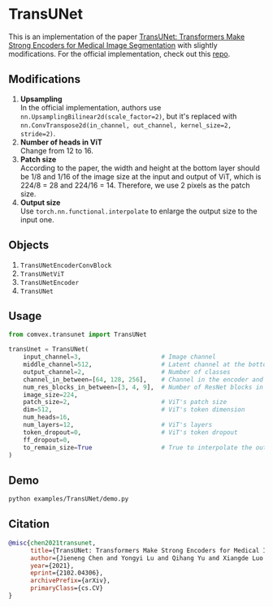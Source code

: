 # TransUNet

This is an implementation of the paper [TransUNet: Transformers Make Strong Encoders for Medical Image Segmentation](https://arxiv.org/abs/2102.04306) with slightly modifications. For the official implementation, check out this [repo](https://github.com/Beckschen/TransUNet).

## Modifications

1. **Upsampling** \
   In the official implementation, authors use `nn.UpsamplingBilinear2d(scale_factor=2)`, but it's replaced with `nn.ConvTranspose2d(in_channel, out_channel, kernel_size=2, stride=2)`.
2. **Number of heads in ViT** \
   Change from 12 to 16.
3. **Patch size** \
   According to the paper, the width and height at the bottom layer should be 1/8 and 1/16 of the image size at the input and output of ViT, which is 224/8 = 28 and 224/16 = 14. Therefore, we use 2 pixels as the patch size.
4. **Output size** \
   Use `torch.nn.functional.interpolate` to enlarge the output size to the input one.

## Objects

1. `TransUNetEncoderConvBlock`
2. `TransUNetViT`
3. `TransUNetEncoder`
4. `TransUNet`

## Usage

```python
from comvex.transunet import TransUNet

transUnet = TransUNet(
    input_channel=3,                      # Image channel
    middle_channel=512,                   # Latent channel at the bottom of the TransUNet, same as ViT's token dimension
    output_channel=2,                     # Number of classes
    channel_in_between=[64, 128, 256],    # Channel in the encoder and decoder, the length of `channel_in_between` means the number of layers.
    num_res_blocks_in_between=[3, 4, 9],  # Number of ResNet blocks in each layer of the encoder
    image_size=224,
    patch_size=2,                         # ViT's patch size
    dim=512,                              # ViT's token dimension
    num_heads=16,
    num_layers=12,                        # ViT's layers
    token_dropout=0,                      # ViT's token dropout
    ff_dropout=0,
    to_remain_size=True                   # True to interpolate the output size as the input
)
```

## Demo

```bash
python examples/TransUNet/demo.py
```

## Citation

```bibtex
@misc{chen2021transunet,
      title={TransUNet: Transformers Make Strong Encoders for Medical Image Segmentation},
      author={Jieneng Chen and Yongyi Lu and Qihang Yu and Xiangde Luo and Ehsan Adeli and Yan Wang and Le Lu and Alan L. Yuille and Yuyin Zhou},
      year={2021},
      eprint={2102.04306},
      archivePrefix={arXiv},
      primaryClass={cs.CV}
}
```
